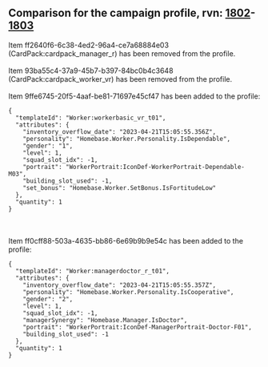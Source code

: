 ## Comparison for the campaign profile, rvn: [1802](https://github.com/PRO100KatYT/FortniteProfileRevisions/tree/main/profiles/campaign/1802%20campaign.json)-[1803](https://github.com/PRO100KatYT/FortniteProfileRevisions/tree/main/profiles/campaign/1803%20campaign.json)

Item ff2640f6-6c38-4ed2-96a4-ce7a68884e03 (CardPack:cardpack_manager_r) has been removed from the profile.
<br><br>
Item 93ba55c4-37a9-45b7-b397-84bc0b4c3648 (CardPack:cardpack_worker_vr) has been removed from the profile.
<br><br>
Item 9ffe6745-20f5-4aaf-be81-71697e45cf47 has been added to the profile:

```
{
  "templateId": "Worker:workerbasic_vr_t01",
  "attributes": {
    "inventory_overflow_date": "2023-04-21T15:05:55.356Z",
    "personality": "Homebase.Worker.Personality.IsDependable",
    "gender": "1",
    "level": 1,
    "squad_slot_idx": -1,
    "portrait": "WorkerPortrait:IconDef-WorkerPortrait-Dependable-M03",
    "building_slot_used": -1,
    "set_bonus": "Homebase.Worker.SetBonus.IsFortitudeLow"
  },
  "quantity": 1
}
```

<br><br>
Item ff0cff88-503a-4635-bb86-6e69b9b9e54c has been added to the profile:

```
{
  "templateId": "Worker:managerdoctor_r_t01",
  "attributes": {
    "inventory_overflow_date": "2023-04-21T15:05:55.357Z",
    "personality": "Homebase.Worker.Personality.IsCooperative",
    "gender": "2",
    "level": 1,
    "squad_slot_idx": -1,
    "managerSynergy": "Homebase.Manager.IsDoctor",
    "portrait": "WorkerPortrait:IconDef-ManagerPortrait-Doctor-F01",
    "building_slot_used": -1
  },
  "quantity": 1
}
```

<br><br>
